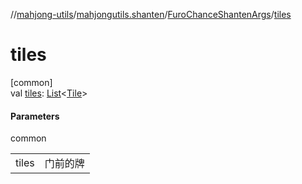 //[mahjong-utils](../../../index.md)/[mahjongutils.shanten](../index.md)/[FuroChanceShantenArgs](index.md)/[tiles](tiles.md)

# tiles

[common]\
val [tiles](tiles.md): [List](https://kotlinlang.org/api/latest/jvm/stdlib/kotlin-stdlib/kotlin.collections/-list/index.html)&lt;[Tile](../../mahjongutils.models/-tile/index.md)&gt;

#### Parameters

common

| | |
|---|---|
| tiles | 门前的牌 |
